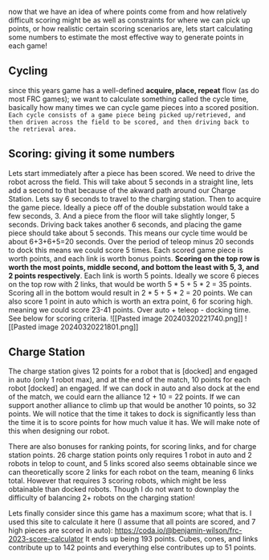 now that we have an idea of where points come from and how relatively difficult scoring might be as well as constraints for where we can pick up points, or how realistic certain scoring scenarios are, lets start calculating some numbers to estimate the most effective way to generate points in each game!

## Cycling
since this years game has a well-defined **acquire, place, repeat** flow (as do most FRC games); we want to calculate something called the cycle time, basically how many times we can cycle game pieces into a scored position. `Each cycle consists of a game piece being picked up/retrieved, and then driven across the field to be scored, and then driving back to the retrieval area.`
## Scoring: giving it some numbers
Lets start immediately after a piece has been scored. We need to drive the robot across the field. This will take about 5 seconds in a straight line, lets add a second to that because of the akward path around our Charge Station. Lets say 6 seconds to travel to the charging station. Then to acquire the game piece. Ideally a piece off of the double substation would take a few seconds, 3. And a piece from the floor will take slightly longer, 5 seconds. Driving back takes another 6 seconds, and placing the game piece should take about 5 seconds. This means our cycle time would be about 6+3+6+5=20 seconds. Over the period of teleop minus 20 seconds to dock this means we could score 5 times. Each scored game piece is worth points, and each link is worth bonus points. **Scoring on the top row is worth the most points, middle second, and bottom the least with 5, 3, and 2 points respectively**. Each link is worth 5 points. Ideally we score 6 pieces on the top row with 2 links, that would be worth 5 * 5 + 5 * 2 = 35 points. Scoring all in the bottom would result in 2 * 5 + 5 * 2 = 20 points. We can also score 1 point in auto which is worth an extra point, 6 for scoring high. meaning we could score 23-41 points. Over auto + teleop - docking time. See below for scoring criteria.
![[Pasted image 20240320221740.png]]
![[Pasted image 20240320221801.png]]
## Charge Station
The charge station gives 12 points for a robot that is [docked] and engaged in auto (only 1 robot max), and at the end of the match, 10 points for each robot [docked] an engaged. If we can dock in auto and also dock at the end of the match, we could earn the alliance 12 + 10 = 22 points. If we can support another alliance to climb up that would be another 10 points, so 32 points. We will notice that the time it takes to dock is significantly less than the time it is to score points for how much value it has. We will make note of this when designing our robot.

There are also bonuses for ranking points, for scoring links, and for charge station points. 26 charge station points only requires 1 robot in auto and 2 robots in telop to count, and 5 links scored also seems obtainable since we can theoretically score 2 links for each robot on the team, meaning 6 links total. However that requires 3 scoring robots, which might be less obtainable than docked robots. Though I do not want to downplay the difficulty of balancing 2+ robots on the charging station!

Lets finally consider since this game has a maximum score; what that is. I used this site to calculate it here (I assume that all points are scored, and 7 high pieces are scored in auto): https://coda.io/@benjamin-wilson/frc-2023-score-calculator
It ends up being 193 points. Cubes, cones, and links contribute up to 142 points and everything else contributes up to 51 points.